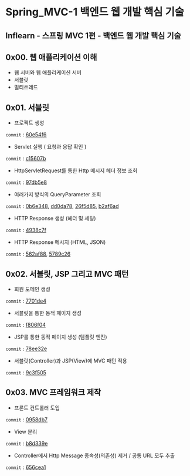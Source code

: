 # Spring_MVC-1 백엔드 웹 개발 핵심 기술
Inflearn - 스프링 MVC 1편 - 백엔드 웹 개발 핵심 기술
---  

## 0x00. 웹 애플리케이션 이해
- 웹 서버와 웹 애플리케이션 서버
- 서블릿
- 멀티쓰레드

## 0x01. 서블릿
- 프로젝트 생성

```commit``` : [60e54f6](https://github.com/meoldae/Spring_MVC-1/commit/60e54f686a0640e6a2f1191af486b5df990018f2)
- Servlet 실행 ( 요청과 응답 확인 ) 

```commit``` : [c15607b](https://github.com/meoldae/Spring_MVC-1/commit/c15607b1ac09d0c9efc879e815ba3ca55650d00a)
- HttpServletRequest를 통한 Http 메시지 헤더 정보 조회

```commit``` : [97db5e8](https://github.com/meoldae/Spring_MVC-1/commit/97db5e89473c3228ab5bfb7906903a268484a021)
- 여러가지 방식의 QueryParameter 조회

```commit``` : [0b6e348](https://github.com/meoldae/Spring_MVC-1/commit/0b6e348dae68d025947e86641ef5aebf1e824e6f), [dd0da78](https://github.com/meoldae/Spring_MVC-1/commit/dd0da78758ac4c50b5632eabddd5da1132f7f2f4), [26f5d85](https://github.com/meoldae/Spring_MVC-1/commit/26f5d85fd33b9ce21c7686c093232b5528d45c69), [b2af6ad](https://github.com/meoldae/Spring_MVC-1/commit/b2af6ad7033aee62bd0f6864fa2cced981ba25e3)
- HTTP Response 생성 (헤더 및 세팅)

```commit``` : [4938c7f](https://github.com/meoldae/Spring_MVC-1/commit/4938c7fa7435941516153a4c383cd753845b3e99)
- HTTP Response 메시지 (HTML, JSON)

```commit``` : [562af88](https://github.com/meoldae/Spring_MVC-1/commit/562af8855f50149224c2830ea3e6f09e3f8d8bd6), [5789c26](https://github.com/meoldae/Spring_MVC-1/commit/5789c26d71e39919dff0e9da9e987c0cfe1ee768)

## 0x02. 서블릿, JSP 그리고 MVC 패턴
- 회원 도메인 생성

```commit``` : [7701de4](https://github.com/meoldae/Spring_MVC-1/commit/7701de460defe17d39a55a919702e370a02f6abc)
- 서블릿을 통한 동적 페이지 생성

```commit``` : [f806f04](https://github.com/meoldae/Spring_MVC-1/commit/f806f04997d09d2242eb7665a8efc443980c42e8)
- JSP를 통한 동적 페이지 생성 (템플릿 엔진)

```commit``` : [78ee32e](https://github.com/meoldae/Spring_MVC-1/commit/78ee32e4b50cb5edcdea0e5421a71ea75919cbb3)
- 서블릿(Controller)과 JSP(View)에 MVC 패턴 적용

```commit``` : [9c3f505](https://github.com/meoldae/Spring_MVC-1/commit/9c3f505dc62b55e5a2f0f08009e598e59ff35d0d)

## 0x03. MVC 프레임워크 제작
- 프론트 컨트롤러 도입

```commit``` : [0958db7](https://github.com/meoldae/Spring_MVC-1/commit/0958db7d63483b6e1a44880e735d6abe42b4f2cb)
- View 분리 

```commit``` : [b8d339e](https://github.com/meoldae/Spring_MVC-1/commit/b8d339e6fcab048e3ccedd9b12aa9cff2d81cc36)
- Controller에서 Http Message 종속성(의존성) 제거 / 공통 URL 모두 추출

```commit``` : [656cea1](https://github.com/meoldae/Spring_MVC-1/commit/656cea11d4261753f7b4331ae7927c5a8c497469)
